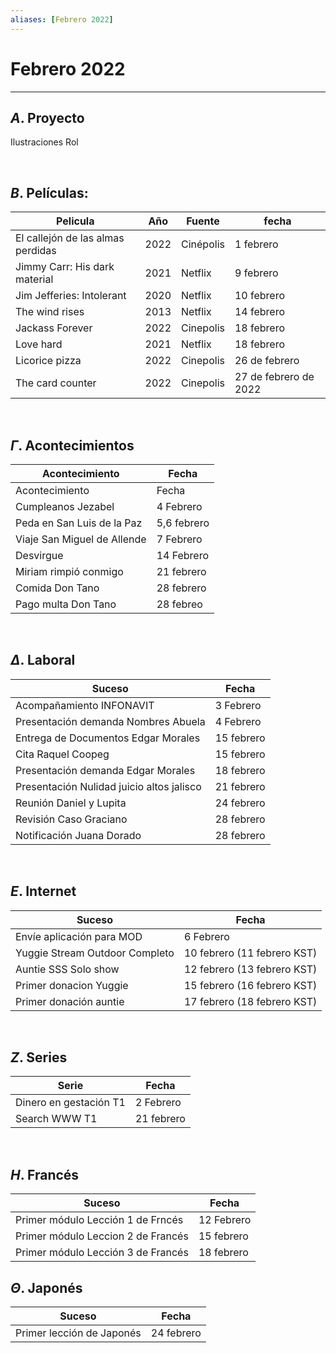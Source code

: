 ```yaml
---
aliases: [Febrero 2022]
---
```


# Febrero 2022
---


##  $A$. Proyecto
Ilustraciones Rol

&emsp;

## $B$. Películas:
|Pelicula|Año|Fuente|fecha|
|---|---|---|---|
|El callejón de las almas perdidas|2022|Cinépolis|1 febrero|
|Jimmy Carr: His dark material|2021|Netflix|9 febrero|
|Jim Jefferies: Intolerant|2020|Netflix|10 febrero|
|The wind rises|2013|Netflix|14 febrero|
|Jackass Forever|2022|Cinepolis|18 febrero|
|Love hard|2021|Netflix|18 febrero|
|Licorice pizza|2022|Cinepolis|26 de febrero|
|The card counter|2022|Cinepolis|27 de febrero de 2022|

&emsp;

## $\Gamma$. Acontecimientos
|Acontecimiento|Fecha|
|---|---|
|Acontecimiento|Fecha|
|Cumpleanos Jezabel|4 Febrero|
|Peda en San Luis de la Paz|5,6 febrero|
|Viaje San Miguel de Allende|7 Febrero|
|Desvirgue|14 Febrero|
|Miriam rimpió conmigo|21 febrero|
|Comida Don Tano|28 febrero|
|Pago multa Don Tano|28 febreo|

&emsp;

## $\Delta$. Laboral
|Suceso|Fecha|
|---|---|
|Acompañamiento INFONAVIT|3 Febrero|
|Presentación demanda Nombres Abuela|4 Febrero|
|Entrega de Documentos Edgar Morales|15 febrero|
|Cita Raquel Coopeg|15 febrero|
|Presentación demanda Edgar Morales|18 febrero|
|Presentación Nulidad juicio altos jalisco|21 febrero|
|Reunión Daniel y Lupita|24 febrero|
|Revisión Caso Graciano|28 febrero|
|Notificación Juana Dorado|28 febrero|

&emsp;

## $E$. Internet
|Suceso|Fecha|
|---|---|
|Envíe aplicación para MOD|6 Febrero|
|Yuggie Stream Outdoor Completo|10 febrero (11 febrero KST)|
|Auntie SSS Solo show|12 febrero (13 febrero KST)|
|Primer donacion Yuggie|15 febrero (16 febrero KST)|
|Primer donación auntie|17 febrero (18 febrero KST)|

&emsp;

## $Z$. Series
|Serie|Fecha|
|---|---|
|Dinero en gestación T1|2 Febrero|
|Search WWW T1|21 febrero|

&emsp;

## $H$. Francés
|Suceso|Fecha|
|---|---|
|Primer módulo Lección 1 de Frncés|12 Febrero|
|Primer módulo Leccion 2 de Francés|15 febrero|
|Primer módulo Lección 3 de Francés|18 febrero|

## $\Theta$. Japonés
|Suceso|Fecha|
|---|---|
|Primer lección de Japonés|24 febrero|

